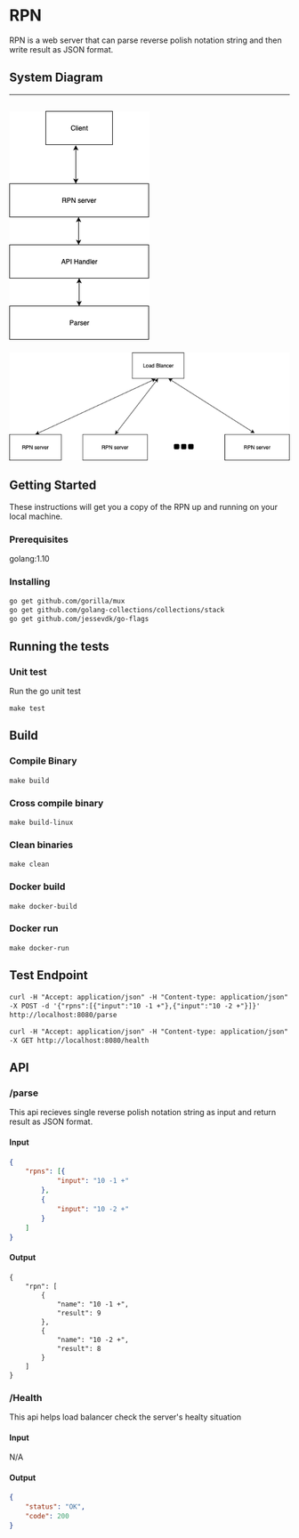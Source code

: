 # RPN
RPN is a web server that can parse reverse polish notation string and then write result as JSON format.

## System Diagram 
---
![avatar](https://raw.githubusercontent.com/wzf1943/RPN/master/doc/API.png)
---
![avatar](https://raw.githubusercontent.com/wzf1943/RPN/master/doc/system.png)


## Getting Started
These instructions will get you a copy of the RPN up and running on your local machine.

### Prerequisites
golang:1.10
### Installing
```
go get github.com/gorilla/mux
go get github.com/golang-collections/collections/stack
go get github.com/jessevdk/go-flags
```
## Running the tests
### Unit test
Run the go unit test
```
make test
```

## Build
### Compile Binary

```
make build
```
### Cross compile binary
```
make build-linux
```
### Clean binaries
```
make clean
```
### Docker build
```
make docker-build
```
### Docker run
```
make docker-run
``` 

## Test Endpoint
```
curl -H "Accept: application/json" -H "Content-type: application/json" -X POST -d '{"rpns":[{"input":"10 -1 +"},{"input":"10 -2 +"}]}' http://localhost:8080/parse
```
```
curl -H "Accept: application/json" -H "Content-type: application/json" -X GET http://localhost:8080/health
```

## API
### /parse
This api recieves single reverse polish notation string as input and return result as JSON format.
#### Input
```json
{
	"rpns": [{
			"input": "10 -1 +"
		},
		{
			"input": "10 -2 +"
		}
	]
}
```
#### Output
```
{
    "rpn": [
        {
            "name": "10 -1 +",
            "result": 9
        },
        {
            "name": "10 -2 +",
            "result": 8
        }
    ]
}
```
### /Health
This api helps load balancer check the server's healty situation
#### Input
N/A
#### Output
```json
{
    "status": "OK",
    "code": 200
}
```